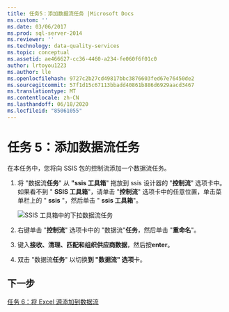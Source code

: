 ```yaml
---
title: 任务5：添加数据流任务 |Microsoft Docs
ms.custom: ''
ms.date: 03/06/2017
ms.prod: sql-server-2014
ms.reviewer: ''
ms.technology: data-quality-services
ms.topic: conceptual
ms.assetid: ae466627-cc36-4460-a234-fe060f6f01c0
author: lrtoyou1223
ms.author: lle
ms.openlocfilehash: 9727c2b27cd49817bbc3876603fed67e76450de2
ms.sourcegitcommit: 57f1d15c67113bbadd40861b886d6929aacd3467
ms.translationtype: MT
ms.contentlocale: zh-CN
ms.lasthandoff: 06/18/2020
ms.locfileid: "85061055"
---
```

# <a name="task-5-adding-data-flow-task"></a>任务 5：添加数据流任务
  在本任务中，您将向 SSIS 包的控制流添加一个数据流任务。  
  
1.  将 "数据流**任务**" 从 **"ssis 工具箱**" 拖放到 ssis 设计器的 "**控制流**" 选项卡中。 如果看不到 " **SSIS 工具箱**"，请单击 "**控制流**" 选项卡中的任意位置，单击菜单栏上的 " **ssis** "，然后单击 " **ssis 工具箱**"。  
  
     ![SSIS 工具箱中的下拉数据流任务](../../2014/tutorials/media/et-addingdataflowtask.jpg "SSIS 工具箱中的下拉数据流任务")  
  
2.  右键单击 "**控制流**" 选项卡中的 "数据流"**任务**，然后单击 "**重命名**"。  
  
3.  键入**接收、清理、匹配和组织供应商数据**，然后按**enter**。  
  
4.  双击 "数据流**任务**" 以切换**到 "数据流" 选项**卡。  
  
## <a name="next-step"></a>下一步  
 [任务 6：将 Excel 源添加到数据流](task-6-adding-excel-source-to-the-data-flow.md)  
  
  
